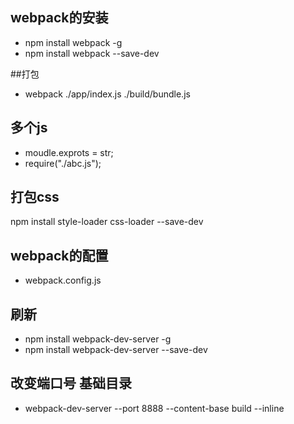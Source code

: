 ## webpack的安装
- npm install webpack -g
- npm install webpack --save-dev

##打包
- webpack ./app/index.js ./build/bundle.js

## 多个js
- moudle.exprots = str;
- require("./abc.js");

## 打包css
 npm install style-loader css-loader --save-dev
## webpack的配置
 - webpack.config.js

## 刷新
- npm install  webpack-dev-server -g
- npm install webpack-dev-server --save-dev
## 改变端口号  基础目录
- webpack-dev-server --port 8888 --content-base build --inline
